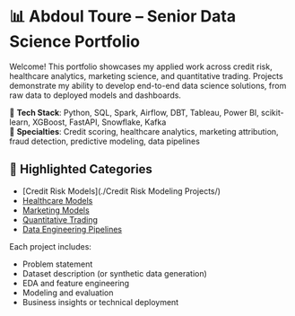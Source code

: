 # 📊 Abdoul Toure – Senior Data Science Portfolio

Welcome! This portfolio showcases my applied work across credit risk, healthcare analytics, marketing science, and quantitative trading. 
Projects demonstrate my ability to develop end-to-end data science solutions, from raw data to deployed models and dashboards.

🔧 **Tech Stack**: Python, SQL, Spark, Airflow, DBT, Tableau, Power BI, scikit-learn, XGBoost, FastAPI, Snowflake, Kafka  
📍 **Specialties**: Credit scoring, healthcare analytics, marketing attribution, fraud detection, predictive modeling, data pipelines

## 🚀 Highlighted Categories
- [Credit Risk Models](./Credit Risk Modeling Projects/)
- [Healthcare Models](./healthcare-models/)
- [Marketing Models](./marketing-models/)
- [Quantitative Trading](./trading-models/)
- [Data Engineering Pipelines](./data-engineering/)

Each project includes:
- Problem statement
- Dataset description (or synthetic data generation)
- EDA and feature engineering
- Modeling and evaluation
- Business insights or technical deployment
